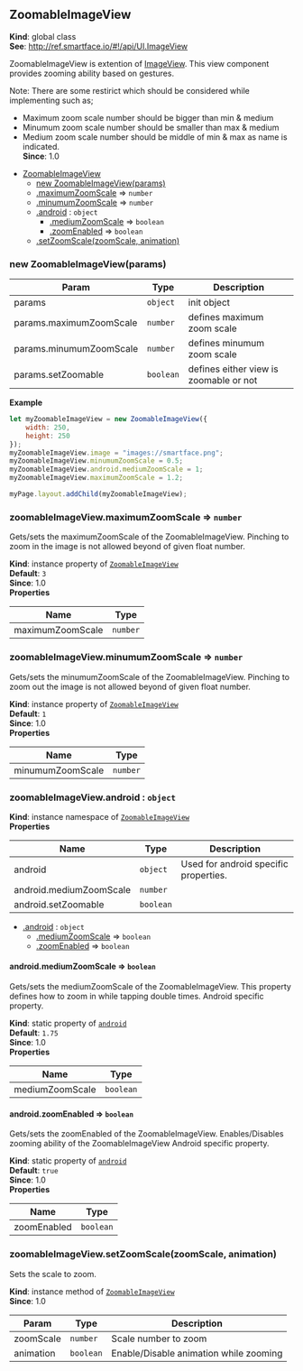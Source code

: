 <a name="ZoomableImageView"></a>

## ZoomableImageView
**Kind**: global class  
**See**: http://ref.smartface.io/#!/api/UI.ImageView

ZoomableImageView is extention of [ImageView](http://ref.smartface.io/#!/api/UI.ImageView). This view component 
provides zooming ability based on gestures.

Note: There are some restirict which should be considered while implementing such as; 
- Maximum zoom scale number should be bigger than min & medium
- Minumum zoom scale number should be smaller than max & medium
- Medium zoom scale number should be middle of min & max as name is indicated.  
**Since**: 1.0  

* [ZoomableImageView](#ZoomableImageView)
    * [new ZoomableImageView(params)](#new_ZoomableImageView_new)
    * [.maximumZoomScale](#ZoomableImageView+maximumZoomScale) ⇒ <code>number</code>
    * [.minumumZoomScale](#ZoomableImageView+minumumZoomScale) ⇒ <code>number</code>
    * [.android](#ZoomableImageView+android) : <code>object</code>
        * [.mediumZoomScale](#ZoomableImageView+android.mediumZoomScale) ⇒ <code>boolean</code>
        * [.zoomEnabled](#ZoomableImageView+android.zoomEnabled) ⇒ <code>boolean</code>
    * [.setZoomScale(zoomScale, animation)](#ZoomableImageView+setZoomScale)

<a name="new_ZoomableImageView_new"></a>

### new ZoomableImageView(params)

| Param | Type | Description |
| --- | --- | --- |
| params | <code>object</code> | init object |
| params.maximumZoomScale | <code>number</code> | defines maximum zoom scale |
| params.minumumZoomScale | <code>number</code> | defines minumum zoom scale |
| params.setZoomable | <code>boolean</code> | defines either view is zoomable or not |

**Example**  
```js
let myZoomableImageView = new ZoomableImageView({
    width: 250,
    height: 250
});
myZoomableImageView.image = "images://smartface.png";
myZoomableImageView.minumumZoomScale = 0.5; 
myZoomableImageView.android.mediumZoomScale = 1; 
myZoomableImageView.maximumZoomScale = 1.2; 

myPage.layout.addChild(myZoomableImageView); 
```
<a name="ZoomableImageView+maximumZoomScale"></a>

### zoomableImageView.maximumZoomScale ⇒ <code>number</code>
Gets/sets the maximumZoomScale of the ZoomableImageView. Pinching to zoom in the image is not allowed beyond of given float number.

**Kind**: instance property of [<code>ZoomableImageView</code>](#ZoomableImageView)  
**Default**: <code>3</code>  
**Since**: 1.0  
**Properties**

| Name | Type |
| --- | --- |
| maximumZoomScale | <code>number</code> | 

<a name="ZoomableImageView+minumumZoomScale"></a>

### zoomableImageView.minumumZoomScale ⇒ <code>number</code>
Gets/sets the minumumZoomScale of the ZoomableImageView. Pinching to zoom out the image is not allowed beyond of given float number.

**Kind**: instance property of [<code>ZoomableImageView</code>](#ZoomableImageView)  
**Default**: <code>1</code>  
**Since**: 1.0  
**Properties**

| Name | Type |
| --- | --- |
| minumumZoomScale | <code>number</code> | 

<a name="ZoomableImageView+android"></a>

### zoomableImageView.android : <code>object</code>
**Kind**: instance namespace of [<code>ZoomableImageView</code>](#ZoomableImageView)  
**Properties**

| Name | Type | Description |
| --- | --- | --- |
| android | <code>object</code> | Used for android specific properties. |
| android.mediumZoomScale | <code>number</code> |  |
| android.setZoomable | <code>boolean</code> |  |


* [.android](#ZoomableImageView+android) : <code>object</code>
    * [.mediumZoomScale](#ZoomableImageView+android.mediumZoomScale) ⇒ <code>boolean</code>
    * [.zoomEnabled](#ZoomableImageView+android.zoomEnabled) ⇒ <code>boolean</code>

<a name="ZoomableImageView+android.mediumZoomScale"></a>

#### android.mediumZoomScale ⇒ <code>boolean</code>
Gets/sets the mediumZoomScale of the ZoomableImageView. This property defines how to zoom in while tapping double times.
Android specific property.

**Kind**: static property of [<code>android</code>](#ZoomableImageView+android)  
**Default**: <code>1.75</code>  
**Since**: 1.0  
**Properties**

| Name | Type |
| --- | --- |
| mediumZoomScale | <code>boolean</code> | 

<a name="ZoomableImageView+android.zoomEnabled"></a>

#### android.zoomEnabled ⇒ <code>boolean</code>
Gets/sets the zoomEnabled of the ZoomableImageView. Enables/Disables  zooming ability of the ZoomableImageView
Android specific property.

**Kind**: static property of [<code>android</code>](#ZoomableImageView+android)  
**Default**: <code>true</code>  
**Since**: 1.0  
**Properties**

| Name | Type |
| --- | --- |
| zoomEnabled | <code>boolean</code> | 

<a name="ZoomableImageView+setZoomScale"></a>

### zoomableImageView.setZoomScale(zoomScale, animation)
Sets the scale to zoom.

**Kind**: instance method of [<code>ZoomableImageView</code>](#ZoomableImageView)  
**Since**: 1.0  

| Param | Type | Description |
| --- | --- | --- |
| zoomScale | <code>number</code> | Scale number to zoom |
| animation | <code>boolean</code> | Enable/Disable animation while zooming |

